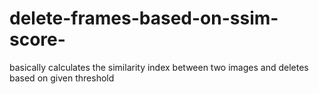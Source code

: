 # delete-frames-based-on-ssim-score-
basically calculates the similarity index between two images and deletes based on given threshold

